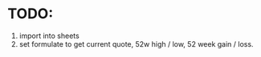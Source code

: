 # TODO:

1. import into sheets
2. set formulate to get current quote, 52w high / low, 52 week gain / loss.